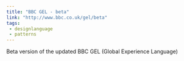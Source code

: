 ```yaml
---
title: "BBC GEL - beta"
link: "http://www.bbc.co.uk/gel/beta"
tags:
 - designlanguage
 - patterns
---
```


Beta version of the updated BBC GEL (Global Experience Language)
